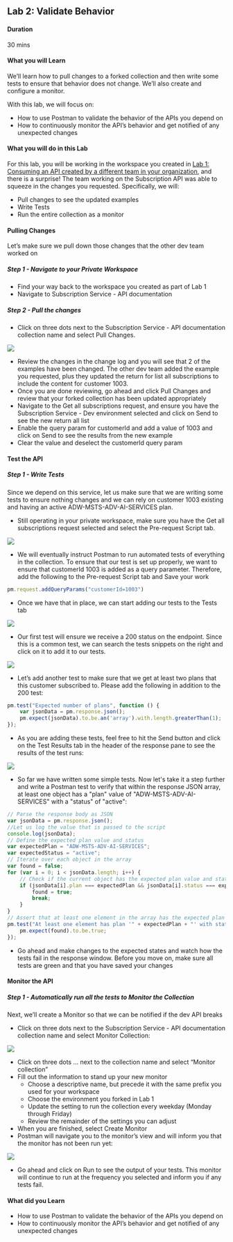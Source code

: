 ## Lab 2: Validate Behavior

#### Duration

30 mins

#### What you will Learn

We’ll learn how to pull changes to a forked collection and then write some tests to ensure that behavior does not change. We’ll also create and configure a monitor.

With this lab, we will focus on:

- How to use Postman to validate the behavior of the APIs you depend on
- How to continuously monitor the API’s behavior and get notified of any unexpected changes
    

#### What you will do in this Lab

For this lab, you will be working in the workspace you created in [Lab 1: Consuming an API created by a different team in your organization](https://docs.google.com/document/d/1uMkuwgNnMBznZ0Y5Pfko-XXEwBlruXXZZT7Z6lscxeo/edit#heading=h.42fhb4dv4lvf), and there is a surprise! The team working on the Subscription API was able to squeeze in the changes you requested. Specifically, we will:

- Pull changes to see the updated examples
- Write Tests
- Run the entire collection as a monitor
    

#### Pulling Changes

Let’s make sure we pull down those changes that the other dev team worked on

##### Step 1 - Navigate to your Private Workspace

- Find your way back to the workspace you created as part of Lab 1
- Navigate to Subscription Service - API documentation
    

##### Step 2 - Pull the changes

- Click on three dots next to the Subscription Service - API documentation collection name and select Pull Changes.
    

<img src="https://lh7-us.googleusercontent.com/49UR_j_GOSYPY5P_QQVBL06GQvkjM3-iBMRXz0ATp1600ZEtopR7scxXT1NfnSQvS9GaK5zsn0G-nlnDyAoqtRU1AY4wXT-4YdlaqteMq3zxp2xcOQEuk1J4YKFJxuZEfMEd7mLano54BBwutqX_dMg">

- Review the changes in the change log and you will see that 2 of the examples have been changed. The other dev team added the example you requested, plus they updated the return for list all subscriptions to include the content for customer 1003.
- Once you are done reviewing, go ahead and click Pull Changes and review that your forked collection has been updated appropriately
- Navigate to the Get all subscriptions request, and ensure you have the Subscription Service - Dev environment selected and click on Send to see the new return all list
- Enable the query param for customerId and add a value of 1003 and click on Send to see the results from the new example
- Clear the value and deselect the customerId query param
    

#### Test the API

##### Step 1 - Write Tests

Since we depend on this service, let us make sure that we are writing some tests to ensure nothing changes and we can rely on customer 1003 existing and having an active ADW-MSTS-ADV-AI-SERVICES plan.

- Still operating in your private workspace, make sure you have the Get all subscriptions request selected and select the Pre-request Script tab.
    

<img src="https://lh7-us.googleusercontent.com/M4DlhxpkILVMyRGFFWrN1Js0D3_FjOTO-iZn8kP_2jnzwyrpfTqWLbX7BjLsF1i01LzTh10_QxEwrduxIW7UeaxOpFozVktdnXHkwuZOTGKJVN_pwCSt2isww0gMC93A41liKjh4eWqBz6KES-Hi4fI">

- We will eventually instruct Postman to run automated tests of everything in the collection. To ensure that our test is set up properly, we want to ensure that customerId 1003 is added as a query parameter. Therefore, add the following to the Pre-request Script tab and Save your work
    

``` javascript
pm.request.addQueryParams("customerId=1003")

 ```

- Once we have that in place, we can start adding our tests to the Tests tab
    

<img src="https://lh7-us.googleusercontent.com/lqj2AeYBlwocV5R0z9P1_Ylwg5Ken0o3-eudvmfQ0xvGs2Bayk-cHoWM5RWjL8uvHGHOMH6fqfNt8KSIhSmpoaTulWG6HGGkdQLvwEvKsW41sCPz67jpLIdDwQBQeijypUGYf-85t7ESqvroR7unBXw">

- Our first test will ensure we receive a 200 status on the endpoint. Since this is a common test, we can search the tests snippets on the right and click on it to add it to our tests.
    

<img src="https://lh7-us.googleusercontent.com/CM5Vkreyb0DxPZRps79dtOW5NGcr6euA8NqcTLnMhfAx6PzMkF5z3HvkY4n3iUr6-yc2-LeE-vDtg55HqPd3DYadzbFYjef33CsqRGLmG4J4l7lJQ0br96AeEluEVc7R9OKseh-O6o_LcyQOmpLWuSk">

- Let’s add another test to make sure that we get at least two plans that this customer subscribed to. Please add the following in addition to the 200 test:
    

``` javascript
pm.test("Expected number of plans", function () {
    var jsonData = pm.response.json();
    pm.expect(jsonData).to.be.an('array').with.length.greaterThan(1);
});

 ```

- As you are adding these tests, feel free to hit the Send button and click on the Test Results tab in the header of the response pane to see the results of the test runs:
    

<img src="https://lh7-us.googleusercontent.com/cHHTu9RXDlrLEc2ciB-FDNGG60lYwisnWf8hLwfRkuhcpicurta_U8joArD6_pi2FRp3-6O_IDaflo8DfVdWybfriDZMWfDk3mjjBssp6a_1mZ2Hakvyo0tDVVQ7IFap-i7yin86J1gRwMpEVXJpgjY">

- So far we have written some simple tests. Now let's take it a step further and write a Postman test to verify that within the response JSON array, at least one object has a "plan" value of "ADW-MSTS-ADV-AI-SERVICES" with a "status" of "active":
    

``` javascript
// Parse the response body as JSON
var jsonData = pm.response.json();
//Let us log the value that is passed to the script
console.log(jsonData);
// Define the expected plan value and status
var expectedPlan = "ADW-MSTS-ADV-AI-SERVICES";
var expectedStatus = "active";
// Iterate over each object in the array
var found = false;
for (var i = 0; i < jsonData.length; i++) {
    // Check if the current object has the expected plan value and status
    if (jsonData[i].plan === expectedPlan && jsonData[i].status === expectedStatus) {
        found = true;
        break;
    }
}
// Assert that at least one element in the array has the expected plan and status
pm.test("At least one element has plan '" + expectedPlan + "' with status '" + expectedStatus + "'", function() {
    pm.expect(found).to.be.true;
});

 ```

- Go ahead and make changes to the expected states and watch how the tests fail in the response window. Before you move on, make sure all tests are green and that you have saved your changes
    

#### Monitor the API

##### Step 1 - Automatically run all the tests to Monitor the Collection

Next, we’ll create a Monitor so that we can be notified if the dev API breaks

- Click on three dots next to the Subscription Service - API documentation collection name and select Monitor Collection:
    

<img src="https://lh7-us.googleusercontent.com/KDpDyq-wdf7ph5bAQ4ht7UIiljeo_UBAyzZY19uOvkAcIwUP_nJoR6NXeLH70ealoOS43SHZ4gNXRT4LE3S3i3yxtwMHI5zDy2CkpHCksZOWlYLkemJsK8JBz4Z6TR6BlVOdBj07qtUT072OXg7y6hE">

- Click on three dots … next to the collection name and select “Monitor collection”
- Fill out the information to stand up your new monitor
    - Choose a descriptive name, but precede it with the same prefix you used for your workspace
    - Choose the environment you forked in Lab 1
    - Update the setting to run the collection every weekday (Monday through Friday)
    - Review the remainder of the settings you can adjust
- When you are finished, select Create Monitor
- Postman will navigate you to the monitor’s view and will inform you that the monitor has not been run yet:
    

<img src="https://lh7-us.googleusercontent.com/BODj1d3APVkxDZNb6Qjl2u0RrqkIVonMgK5tJz6052I9qeIhsg0MX1WDYA1tcn7PizfPw4YsnJRsLCl2ME8AqbHhRPXPi-auVWNbCrvsVOUIeXcPiBS7lDRtnTgADKKp6KghEMyRmlDsLafex6rTG4c">

- Go ahead and click on Run to see the output of your tests. This monitor will continue to run at the frequency you selected and inform you if any tests fail.
    

#### What did you Learn

- How to use Postman to validate the behavior of the APIs you depend on
- How to continuously monitor the API’s behavior and get notified of any unexpected changes
